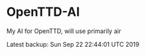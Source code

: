 # OpenTTD-AI
My AI for OpenTTD, will use primarily air

Latest backup: Sun Sep 22 22:44:01 UTC 2019
